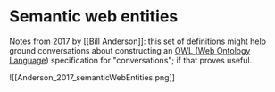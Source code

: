 # Semantic web entities
Notes from 2017 by [[Bill Anderson]]: this set of definitions might help ground conversations about constructing an [OWL (Web Ontology Language](https://www.w3.org/OWL/)) specification for "conversations"; if that proves useful.

![[Anderson_2017_semanticWebEntities.png]]

